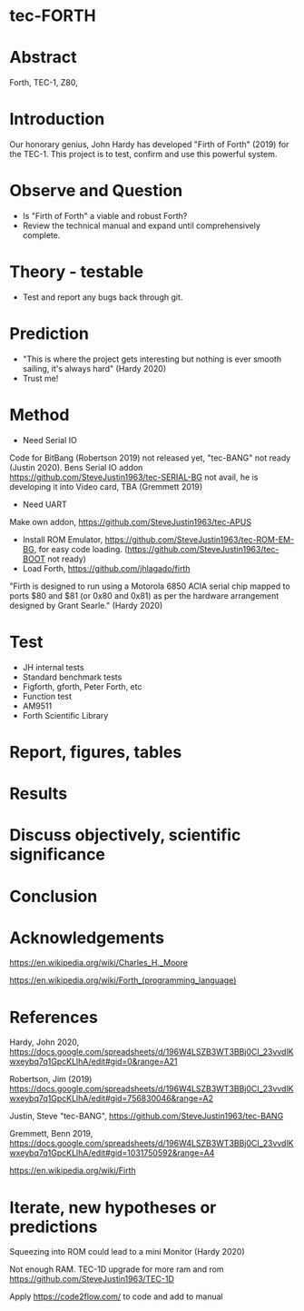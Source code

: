 # tec-FORTH

# Abstract
Forth, TEC-1, Z80, 

# Introduction 

Our honorary genius, John Hardy has developed "Firth of Forth" (2019) for the TEC-1.
This project is to test, confirm and use this powerful system.

# Observe and Question 
* Is "Firth of Forth" a viable and robust Forth?
* Review the technical manual and expand until comprehensively complete.

 
# Theory - testable
* Test and report any bugs back through git. 



# Prediction
* "This is where the project gets interesting but nothing is ever smooth sailing, it's always hard" (Hardy 2020)
* Trust me!

# Method 

* Need Serial IO

Code for BitBang (Robertson 2019) not released yet, "tec-BANG" not ready (Justin 2020).
Bens Serial IO addon https://github.com/SteveJustin1963/tec-SERIAL-BG not avail, he is developing it into Video card, TBA (Gremmett 2019)

* Need UART

Make own addon, https://github.com/SteveJustin1963/tec-APUS

* Install ROM Emulator, https://github.com/SteveJustin1963/tec-ROM-EM-BG, for easy code loading. (https://github.com/SteveJustin1963/tec-BOOT not ready)
* Load Forth, https://github.com/jhlagado/firth

"Firth is designed to run using a Motorola 6850 ACIA serial chip mapped to ports $80 and $81 (or 0x80 and 0x81) as per the hardware arrangement designed by Grant Searle." (Hardy 2020)
 

# Test
* JH internal tests
* Standard benchmark tests  
* Figforth, gforth, Peter Forth, etc
* Function test
* AM9511
* Forth Scientific Library

# Report, figures, tables

# Results

# Discuss objectively, scientific significance 

# Conclusion 

# Acknowledgements

https://en.wikipedia.org/wiki/Charles_H._Moore

https://en.wikipedia.org/wiki/Forth_(programming_language)

# References

Hardy, John 2020, https://docs.google.com/spreadsheets/d/196W4LSZB3WT3BBj0CI_23vvdlKwxeybq7q1GpcKLlhA/edit#gid=0&range=A21

Robertson, Jim (2019) https://docs.google.com/spreadsheets/d/196W4LSZB3WT3BBj0CI_23vvdlKwxeybq7q1GpcKLlhA/edit#gid=756830046&range=A2 

Justin, Steve "tec-BANG", https://github.com/SteveJustin1963/tec-BANG

Gremmett, Benn 2019, https://docs.google.com/spreadsheets/d/196W4LSZB3WT3BBj0CI_23vvdlKwxeybq7q1GpcKLlhA/edit#gid=1031750592&range=A4

https://en.wikipedia.org/wiki/Firth

# Iterate, new hypotheses or predictions

Squeezing into ROM could lead to a mini Monitor (Hardy 2020)

Not enough RAM. TEC-1D upgrade for more ram and rom
https://github.com/SteveJustin1963/TEC-1D

Apply https://code2flow.com/ to code and add to manual



